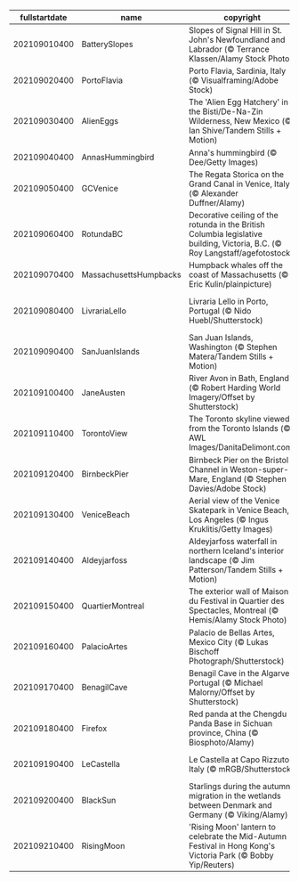 |fullstartdate|name|copyright|title|image|
|--|--|--|--|--|
202109010400|BatterySlopes|Slopes of Signal Hill in St. John's Newfoundland and Labrador (© Terrance Klassen/Alamy Stock Photo)|A national historic site|![](/en-CA/2021/09/202109010400BatterySlopes.jpg)|
202109020400|PortoFlavia|Porto Flavia, Sardinia, Italy (© Visualframing/Adobe Stock)|A cliffside harbour in Sardinia|![](/en-CA/2021/09/202109020400PortoFlavia.jpg)|
202109030400|AlienEggs|The 'Alien Egg Hatchery' in the Bisti/De-Na-Zin Wilderness, New Mexico (© Ian Shive/Tandem Stills + Motion)|Welcome to the 'Alien Egg Hatchery'|![](/en-CA/2021/09/202109030400AlienEggs.jpg)|
202109040400|AnnasHummingbird|Anna's hummingbird (© Dee/Getty Images)|Humming along|![](/en-CA/2021/09/202109040400AnnasHummingbird.jpg)|
202109050400|GCVenice|The Regata Storica on the Grand Canal in Venice, Italy (© Alexander Duffner/Alamy)|Venice’s grand regatta|![](/en-CA/2021/09/202109050400GCVenice.jpg)|
202109060400|RotundaBC|Decorative ceiling of the rotunda in the British Columbia legislative building, Victoria, B.C. (© Roy Langstaff/agefotostock)|Highlighting the legislative building on Labour Day|![](/en-CA/2021/09/202109060400RotundaBC.jpg)|
202109070400|MassachusettsHumpbacks|Humpback whales off the coast of Massachusetts (© Eric Kulin/plainpicture)|Whale hello there!|![](/en-CA/2021/09/202109070400MassachusettsHumpbacks.jpg)|
202109080400|LivrariaLello|Livraria Lello in Porto, Portugal (© Nido Huebl/Shutterstock)|Enter the magical world of Livraria Lello|![](/en-CA/2021/09/202109080400LivrariaLello.jpg)|
202109090400|SanJuanIslands|San Juan Islands, Washington (© Stephen Matera/Tandem Stills + Motion)|Islands of the Salish Sea|![](/en-CA/2021/09/202109090400SanJuanIslands.jpg)|
202109100400|JaneAusten|River Avon in Bath, England (© Robert Harding World Imagery/Offset by Shutterstock)|Celebrating all things Austen|![](/en-CA/2021/09/202109100400JaneAusten.jpg)|
202109110400|TorontoView|The Toronto skyline viewed from the Toronto Islands (© AWL Images/DanitaDelimont.com)|Lights, camera, action!|![](/en-CA/2021/09/202109110400TorontoView.jpg)|
202109120400|BirnbeckPier|Birnbeck Pier on the Bristol Channel in Weston-super-Mare, England (© Stephen Davies/Adobe Stock)|End of the pier?|![](/en-CA/2021/09/202109120400BirnbeckPier.jpg)|
202109130400|VeniceBeach|Aerial view of the Venice Skatepark in Venice Beach, Los Angeles (© Ingus Kruklitis/Getty Images)|Sand, sun, and sk8ers|![](/en-CA/2021/09/202109130400VeniceBeach.jpg)|
202109140400|Aldeyjarfoss|Aldeyjarfoss waterfall in northern Iceland's interior landscape (© Jim Patterson/Tandem Stills + Motion)|Behold the mighty Aldeyjarfoss|![](/en-CA/2021/09/202109140400Aldeyjarfoss.jpg)|
202109150400|QuartierMontreal|The exterior wall of Maison du Festival in Quartier des Spectacles, Montreal (© Hemis/Alamy Stock Photo)|Festival International de Jazz de Montréal|![](/en-CA/2021/09/202109150400QuartierMontreal.jpg)|
202109160400|PalacioArtes|Palacio de Bellas Artes, Mexico City (© Lukas Bischoff Photograph/Shutterstock)|A cry for independence|![](/en-CA/2021/09/202109160400PalacioArtes.jpg)|
202109170400|BenagilCave|Benagil Cave in the Algarve, Portugal (© Michael Malorny/Offset by Shutterstock)|Eye of the cave|![](/en-CA/2021/09/202109170400BenagilCave.jpg)|
202109180400|Firefox|Red panda at the Chengdu Panda Base in Sichuan province, China (© Biosphoto/Alamy)|Hanging out on a limb|![](/en-CA/2021/09/202109180400Firefox.jpg)|
202109190400|LeCastella|Le Castella at Capo Rizzuto, Italy (© mRGB/Shutterstock)|Arrr! Can you talk like a pirate?|![](/en-CA/2021/09/202109190400LeCastella.jpg)|
202109200400|BlackSun|Starlings during the autumn migration in the wetlands between Denmark and Germany (© Viking/Alamy)|Birds of a feather flocking together|![](/en-CA/2021/09/202109200400BlackSun.jpg)|
202109210400|RisingMoon|'Rising Moon' lantern to celebrate the Mid-Autumn Festival in Hong Kong's Victoria Park (© Bobby Yip/Reuters)|An old celebration for a new season|![](/en-CA/2021/09/202109210400RisingMoon.jpg)|
